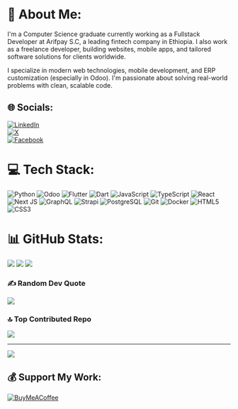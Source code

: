 # 💫 About Me:
I'm a Computer Science graduate currently working as a Fullstack Developer at Arifpay S.C, a leading fintech company in Ethiopia. I also work as a freelance developer, building websites, mobile apps, and tailored software solutions for clients worldwide.

I specialize in modern web technologies, mobile development, and ERP customization (especially in Odoo). I'm passionate about solving real-world problems with clean, scalable code.

## 🌐 Socials:
[![LinkedIn](https://img.shields.io/badge/LinkedIn-%230077B5.svg?style=for-the-badge&logo=linkedin&logoColor=white)](https://linkedin.com/in/kebededan0)  
[![X](https://img.shields.io/badge/X-black.svg?style=for-the-badge&logo=X&logoColor=white)](https://x.com/bladeofgodol)  
[![Facebook](https://img.shields.io/badge/Facebook-%231877F2.svg?style=for-the-badge&logo=Facebook&logoColor=white)](https://facebook.com/bladeofgodol)

# 💻 Tech Stack:
![Python](https://img.shields.io/badge/python-3670A0?style=for-the-badge&logo=python&logoColor=ffdd54)
![Odoo](https://img.shields.io/badge/odoo-714B67?style=for-the-badge&logo=odoo&logoColor=white)
![Flutter](https://img.shields.io/badge/Flutter-%2302569B.svg?style=for-the-badge&logo=Flutter&logoColor=white)
![Dart](https://img.shields.io/badge/Dart-0175C2?style=for-the-badge&logo=dart&logoColor=white)
![JavaScript](https://img.shields.io/badge/javascript-%23323330.svg?style=for-the-badge&logo=javascript&logoColor=%23F7DF1E)
![TypeScript](https://img.shields.io/badge/typescript-%23007ACC.svg?style=for-the-badge&logo=typescript&logoColor=white)
![React](https://img.shields.io/badge/react-%2320232a.svg?style=for-the-badge&logo=react&logoColor=%2361DAFB)
![Next JS](https://img.shields.io/badge/Next-black?style=for-the-badge&logo=next.js&logoColor=white)
![GraphQL](https://img.shields.io/badge/-GraphQL-E10098?style=for-the-badge&logo=graphql&logoColor=white)
![Strapi](https://img.shields.io/badge/strapi-%2308BEF8.svg?style=for-the-badge&logo=strapi&logoColor=white)
![PostgreSQL](https://img.shields.io/badge/postgresql-336791?style=for-the-badge&logo=postgresql&logoColor=white)
![Git](https://img.shields.io/badge/git-%23F05033.svg?style=for-the-badge&logo=git&logoColor=white)
![Docker](https://img.shields.io/badge/docker-%230db7ed.svg?style=for-the-badge&logo=docker&logoColor=white)
![HTML5](https://img.shields.io/badge/html5-%23E34F26.svg?style=for-the-badge&logo=html5&logoColor=white)
![CSS3](https://img.shields.io/badge/css3-%231572B6.svg?style=for-the-badge&logo=css3&logoColor=white)

# 📊 GitHub Stats:
![](https://github-readme-stats.vercel.app/api?username=Bladeofgodol&theme=tokyonight&hide_border=false&include_all_commits=true&count_private=true)
![](https://github-readme-streak-stats.herokuapp.com/?user=Bladeofgodol&theme=tokyonight&hide_border=false)
![](https://github-readme-stats.vercel.app/api/top-langs/?username=Bladeofgodol&theme=tokyonight&hide_border=false&layout=compact)

### ✍️ Random Dev Quote
![](https://quotes-github-readme.vercel.app/api?type=horizontal&theme=tokyonight)

### 🔝 Top Contributed Repo
![](https://github-contributor-stats.vercel.app/api?username=Bladeofgodol&limit=5&theme=dark&combine_all_yearly_contributions=true)

---

[![](https://visitcount.itsvg.in/api?id=Bladeofgodol&icon=0&color=1)](https://visitcount.itsvg.in)

## 💰 Support My Work:
[![BuyMeACoffee](https://img.shields.io/badge/Buy%20Me%20a%20Coffee-ffdd00?style=for-the-badge&logo=buy-me-a-coffee&logoColor=black)](https://buymeacoffee.com/bladeofgodol)

<!-- Proudly created with GPRM ( https://gprm.itsvg.in ) -->
